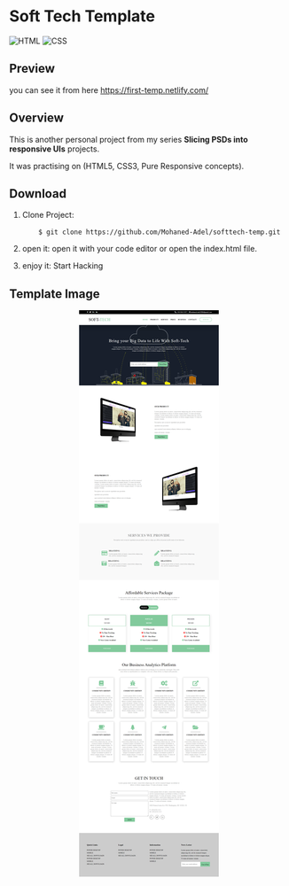 # Soft Tech Template

![HTML](https://img.shields.io/badge/HTML-v5-red)
![CSS](https://img.shields.io/badge/CSS-v3-blue)

## Preview
you can see it from here https://first-temp.netlify.com/ 

## Overview 

This is another personal project from my series **Slicing PSDs into responsive UIs** projects.

It was practising on (HTML5, CSS3, Pure Responsive concepts).

## Download

1. Clone Project:
    ```
        $ git clone https://github.com/Mohaned-Adel/softtech-temp.git
    ```
2. open it:
    open it with your code editor or open the index.html file.

3. enjoy it: 
    Start Hacking

## Template Image

<p align="center">
    <img src="./images/template.png" alt="Template Image">
</p>
 

